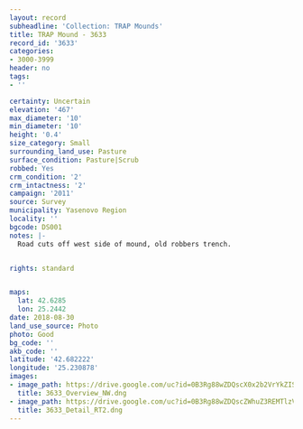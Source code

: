 ```yaml
---
layout: record
subheadline: 'Collection: TRAP Mounds'
title: TRAP Mound - 3633
record_id: '3633'
categories:
- 3000-3999
header: no
tags:
- ''

certainty: Uncertain
elevation: '467'
max_diameter: '10'
min_diameter: '10'
height: '0.4'
size_category: Small
surrounding_land_use: Pasture
surface_condition: Pasture|Scrub
robbed: Yes
crm_condition: '2'
crm_intactness: '2'
campaign: '2011'
source: Survey
municipality: Yasenovo Region
locality: ''
bgcode: DS001
notes: |-
  Road cuts off west side of mound, old robbers trench.


rights: standard


maps:
  lat: 42.6285
  lon: 25.2442
date: 2018-08-30
land_use_source: Photo
photo: Good
bg_code: ''
akb_code: ''
latitude: '42.682222'
longitude: '25.230878'
images:
- image_path: https://drive.google.com/uc?id=0B3Rg88wZDQscX0x2b2VrYkZISnM
  title: 3633_Overview_NW.dng
- image_path: https://drive.google.com/uc?id=0B3Rg88wZDQscZWhuZ3REMTlzVjA
  title: 3633_Detail_RT2.dng
---
```

